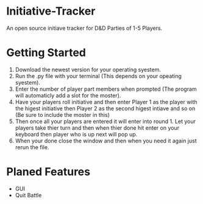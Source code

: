 # Initiative-Tracker
An open source initiave tracker for D&D Parties of 1-5 Players.

# Getting Started
1. Download the newest version for your operating syestem.
2. Run the .py file with your terminal (This depends on your opeating syestem).
3. Enter the number of player part members when prompted (The program will automaticly add a slot for the moster).
4. Have your players roll initiative and then enter Player 1 as the player with the higest initiative then Player 2 as the second higest intiave and so on (Be sure to include the moster in this)
5. Then once all your players are entered it will enter into round 1. Let your players take thier turn and then when thier done hit enter on your keyboard then player who is up next will pop up.
6. When your done close the window and then when you need it again just rerun the file.

# Planed Features
- GUI
- Quit Battle
